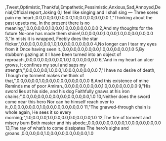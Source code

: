 ,Tweet,Optimistic,Thankful,Empathetic,Pessimistic,Anxious,Sad,Annoyed,Denial,Official report,Joking
0,I feel like singing and I shall sing — Three sores pain my heart:,0.0,0.0,0.0,0.0,0.0,1.0,0.0,0.0,0.0,0.0
1,"Thinking about the past upsets me, In the present there is no meaning,",0.0,0.0,0.0,1.0,0.0,1.0,0.0,0.0,0.0,0.0
2,And my thoughts for the future No-one has made them shine!,0.0,0.0,0.0,1.0,0.0,1.0,0.0,0.0,0.0,0.0
3,"In mists it is wrapped, Feebly does the star flicker,",0.0,0.0,0.0,0.0,1.0,1.0,0.0,0.0,0.0,0.0
4,No longer can I tear my eyes from it Once having seen it.,0.0,0.0,0.0,0.0,0.0,1.0,0.0,0.0,0.0,1.0
5,By stubborn gazing at it I have been turned into an object of reproach.,0.0,0.0,0.0,0.0,0.0,1.0,1.0,0.0,0.0,0.0
6,"And in my heart an ulcer grows, It confines my soul and saps my strength,",0.0,0.0,0.0,1.0,0.0,1.0,0.0,0.0,0.0,0.0
7,"I have no desire of death, Though my torment makes me think of that,",0.0,0.0,0.0,1.0,0.0,0.0,0.0,0.0,0.0,0.0
8,And this existence of mine Reminds me of poor Amiran.,0.0,0.0,0.0,0.0,0.0,1.0,0.0,0.0,0.0,0.0
9,"His sword lies at his side, and his dog Faithfully gnaws at his iron chains;",0.0,0.0,0.0,0.0,0.0,0.0,0.0,0.0,0.0,1.0
10,Neither does the sword come near this hero Nor can he himself reach over to it.,0.0,0.0,0.0,0.0,1.0,0.0,0.0,0.0,0.0,0.0
11,"The gnawed-through chain is whole again, He sees it so every morning;",1.0,0.0,0.0,1.0,0.0,0.0,0.0,0.0,0.0,1.0
12,The fire of torment and misery burn Both master and his abode;,0.0,0.0,0.0,0.0,0.0,1.0,0.0,0.0,0.0,0.0
13,The ray of what’s to come dissipates The hero’s sighs and groans.,0.0,0.0,0.0,1.0,0.0,0.0,0.0,0.0,0.0,1.0
